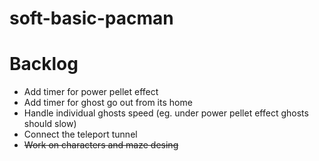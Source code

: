 # soft-basic-pacman

# Backlog

- Add timer for power pellet effect
- Add timer for ghost go out from its home
- Handle individual ghosts speed (eg. under power pellet effect ghosts should slow)
- Connect the teleport tunnel
- ~~Work on characters and maze desing~~
